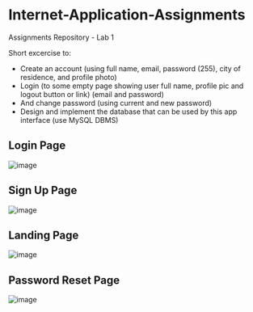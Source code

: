 # Internet-Application-Assignments
Assignments Repository - Lab 1

Short excercise to: 
- Create an account (using full name, email, password (255), city of residence, and profile
photo)
- Login (to some empty page showing user full name, profile pic and logout button or link)
(email and password)
- And change password (using current and new password)
- Design and implement the database that can be used by this app interface (use MySQL DBMS)

## Login Page
![image](https://user-images.githubusercontent.com/57445279/104305801-2f6bd100-54de-11eb-89fa-82d4300fd540.png)

## Sign Up Page
![image](https://user-images.githubusercontent.com/57445279/104305862-47435500-54de-11eb-8d41-b96f485f5539.png)

## Landing Page
![image](https://user-images.githubusercontent.com/57445279/104305943-64782380-54de-11eb-8b6a-a65760e4b93b.png)

## Password Reset Page
![image](https://user-images.githubusercontent.com/57445279/104305996-73f76c80-54de-11eb-9200-8dafd4c98bbb.png)
